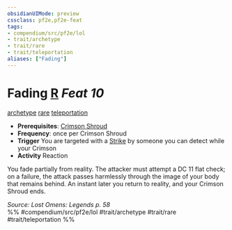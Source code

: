 ```yaml
---
obsidianUIMode: preview
cssclass: pf2e,pf2e-feat
tags:
- compendium/src/pf2e/lol
- trait/archetype
- trait/rare
- trait/teleportation
aliases: ["Fading"]
---
```

# Fading  [R](/rules/core-rulebook/chapter-9-playing-the-game.md#Actions "Reaction") *Feat 10*  
[archetype](/rules/traits/archetype.md)  [rare](/rules/traits/rare.md)  [teleportation](/rules/traits/teleportation.md)  

- **Prerequisites**: [Crimson Shroud](/compendium/feats/crimson-shroud-lowg.md)
- **Frequency**: once per Crimson Shroud
- **Trigger** You are targeted with a [Strike](/rules/actions/strike.md) by someone you can detect while your Crimson
- **Activity** Reaction

You fade partially from reality. The attacker must attempt a DC 11 flat check; on a failure, the attack passes harmlessly through the image of your body that remains behind. An instant later you return to reality, and your Crimson Shroud ends.

*Source: Lost Omens: Legends p. 58*  
%% #compendium/src/pf2e/lol #trait/archetype #trait/rare #trait/teleportation %%
